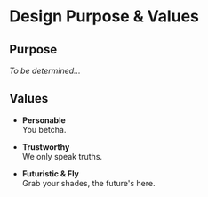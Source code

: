 Design Purpose & Values
=======================

Purpose
-------
*To be determined…*


Values
------
- **Personable**<br>
	You betcha.

- **Trustworthy**<br>
	We only speak truths.

- **Futuristic & Fly**<br>
	Grab your shades, the future's here.
